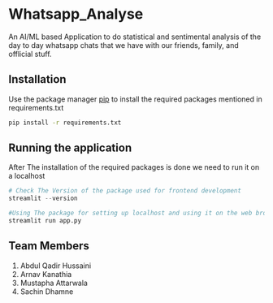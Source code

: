 # Whatsapp_Analyse
An AI/ML based Application to do statistical and sentimental analysis of the day to day whatsapp chats that we have with our friends, family, and offlicial stuff.

## Installation 
Use the package manager [pip](https://pip.pypa.io/en/stable/) to install the required packages mentioned in requirements.txt

```bash
pip install -r requirements.txt
```

## Running the application
After The installation of the required packages is done we need to run it on a localhost

```python
# Check The Version of the package used for frontend development
streamlit --version

#Using The package for setting up localhost and using it on the web browser
streamlit run app.py

```
## Team Members 

1. Abdul Qadir Hussaini
2. Arnav Kanathia
3. Mustapha Attarwala
4. Sachin Dhamne

